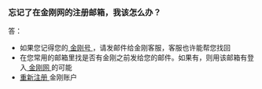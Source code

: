 ### 忘记了在金刚网的注册邮箱，我该怎么办？
答：
- 如果您记得您的[ 金刚号 ](https://a2zitpro.github.io/web/金刚号)，请发邮件给金刚客服，客服也许能帮您找回
- 在您常用的邮箱里找是否有金刚之前发给您的邮件。如果有，则用该邮箱有登入[ 金刚网 ](https://atozitpro.net/zh/login/)的可能
- [ 重新注册 ](https://www.atozitpro.net/zh/register/)金刚账户

